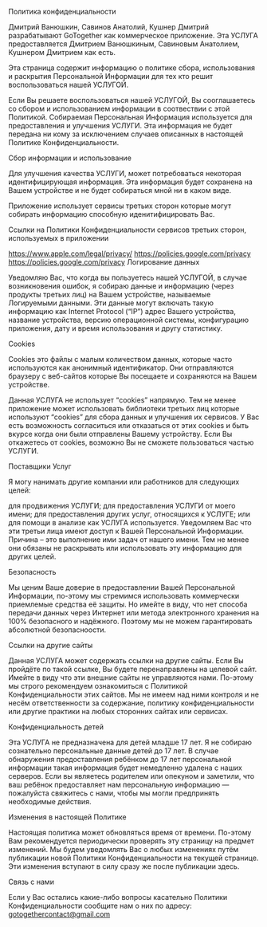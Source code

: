 Политика конфиденциальности

Дмитрий Ванюшкин, Савинов Анатолий, Кушнер Дмитрий разрабатывают GoTogether как коммерческое приложение. Эта УСЛУГА предоставляется Дмитрием Ванюшкиным, Савиновым Анатолием, Кушнером Дмитрием как есть.

Эта страница содержит информацию о политике сбора, использования и раскрытия Персональной Информации для тех кто решит воспользоваться нашей УСЛУГОЙ.

Если Вы решаете воспользоваться нашей УСЛУГОЙ, Вы сооглашаетесь со сбором и использованием информации в соотвествии с этой Политикой. Собираемая Персональная Информация используется для предоставления и улучшения УСЛУГИ. Эта информация не будет передана ни кому за исключением случаев описанных в настоящей Политике Конфиденциальности.

Сбор информации и использование

Для улучшения качества УСЛУГИ, может потребоваться некоторая идентифицирующая информация. Эта информация будет сохранена на Вашем устройстве и не будет собираться мной ни в каком виде.

Приложение использует сервисы третьих сторон которые могут собирать информацию способную иденитифицировать Вас.

Ссылки на Политики Конфиденциальности сервисов третьих сторон, используемых в приложении

https://www.apple.com/legal/privacy/
https://policies.google.com/privacy
https://policies.google.com/privacy
Логирование данных

Уведомляю Вас, что когда вы пользуетесь нашей УСЛУГОЙ, в случае возникновения ошибок, я собираю данные и информацию (через продукты третьих лиц) на Вашем устройстве, называемые Логируемыми данными. Эти данные могут включать такую информацию как Internet Protocol (“IP”) адрес Вашего устройства, название устройства, версию операционной системы, конфигурацию приложения, дату и время использования и другу статистику.

Cookies

Cookies это файлы с малым количеством данных, которые часто используются как анонимный идентификатор. Они отправляются браузеру с веб-сайтов которые Вы посещаете и сохраняются на Вашем устройстве.

Данная УСЛУГА не использует “cookies” напрямую. Тем не менее приложение может использовать библиотеки третьих лиц которые используют “cookies” для сбора данных и улучшения их сервисов. У Вас есть возможность согласиться или отказаться от этих cookies и быть вкурсе когда они были отправлены Вашему устройству. Если Вы откажетесь от cookies, возможно Вы не сможете пользоваться частью УСЛУГИ.

Поставщики Услуг

Я могу нанимать другие компании или работников для следующих целей:

для продвижения УСЛУГИ;
для предоставления УСЛУГИ от моего имени;
для предоставления других услуг, относящихся к УСЛУГЕ; или
для помощи в анализе как УСЛУГА используется.
Уведомляем Вас что эти третьи лица имеют доступ к Вашей Персональной Информации. Причина – это выполнение ими задач от нашего имени. Тем не менее они обязаны не раскрывать или использовать эту информацию для других целей.

Безопасность

Мы ценим Ваше доверие в предоставлении Вашей Персональной Информации, по-этому мы стремимся использовать коммерчески приемлемые средства её защиты. Но имейте в виду, что нет способа передачи данных через Интернет или метода электронного хранения на 100% безопасного и надёжного. Поэтому мы не можем гарантировать абсолютной безопасноости.

Ссылки на другие сайты

Данная УСЛУГА может содержать ссылки на другие сайты. Если Вы пройдёте по такой ссылке, Вы будете перенаправлены на целевой сайт. Имейте в виду что эти внешние сайты не управляются нами. По-этому мы строго рекомендуем ознакомиться с Политикой Конфиденциальности этих сайтов. Мы не имеем над ними контроля и не несём ответственности за содержание, политику конфиденциальности или другие практики на любых сторонних сайтах или сервисах.

Конфиденциальность детей

Эта УСЛУГА не предназначена для детей младше 17 лет. Я не собираю сознательно персональные данные детей до 17 лет. В случае обнаружения предоставления ребёнком до 17 лет персональной информации такая информация будет немедленно удалена с наших серверов. Если вы являетесь родителем или опекуном и заметили, что ваш ребёнок предоставляет нам персональную информацию — пожалуйста свяжитесь с нами, чтобы мы могли предпринять необходимые действия.

Изменения в настоящей Политике

Настоящая политика может обновляться время от времени. По-этому Вам рекомендуется периодически проверять эту страницу на предмет изменений. Мы будем уведомлять Вас о любых изменениях путём публикации новой Политики Конфиденциальности на текущей странице. Эти изменения вступают в силу сразу же после публикации здесь.

Связь с нами

Если у Вас остались какие-либо вопросы касательно Политики Конфиденциальности сообщите нам о них по адресу: gotogethercontact@gmail.com
